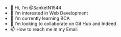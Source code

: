- 👋 Hi, I’m @SanketN1544
- 👀 I’m interested in Web Development
- 🌱 I’m currently learning BCA
- 💞️ I’m looking to collaborate on Git Hub and Indeed
- 📫 How to reach me in my Email

<!---
sanku1544/sanku1544 is a ✨ special ✨ repository because its `README.md` (this file) appears on your GitHub profile.
You can click the Preview link to take a look at your changes.
--->
